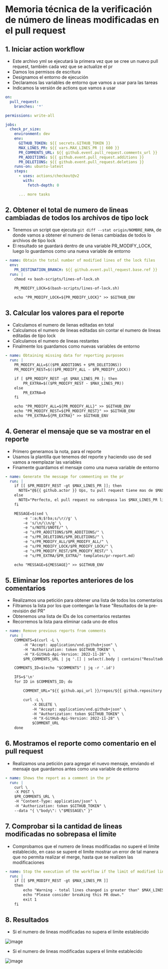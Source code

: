 ---
---

# Memoria técnica de la verificación de número de lineas modificadas en el pull request

## 1. Iniciar action workflow

- Este archivo yml se ejecutará la primera vez que se cree un nuevo pull request, también cada vez que se actualize el pr
- Damos los permisos de escritura
- Designamos el entorno de ejecución
- Declaramos las variables de entorno que vamos a usar para las tareas
- Indicamos la versión de actions que vamos a usar

```yml
on:
  pull_request:
    branches: '*'

permissions: write-all

jobs:
  check_pr_size:
    environment: dev
    env:
      GITHUB_TOKEN: ${{ secrets.GITHUB_TOKEN }}
      MAX_LINES_PR: ${{ vars.MAX_LINES_PR || 600 }}
      PR_COMMENTS_URL: ${{ github.event.pull_request.comments_url }}
      PR_ADDITIONS: ${{ github.event.pull_request.additions }}
      PR_DELETIONS: ${{ github.event.pull_request.deletions }}
    runs-on: ubuntu-latest
    steps:
      - uses: actions/checkout@v2
        with:
          fetch-depth: 0

      ... more tasks
```

## 2. Obtener el total de numero de lineas cambiadas de todos los archivos de tipo lock

- Tenemos un script que ejecuta `git diff --stat origin/NOMBRE_RAMA`, de donde vamos a obtener el numero de lienas cambiadas de todos lo archivos de tipo lock
- El resultado se guardará dentro de una variable PR_MODIFY_LOCK, luego lo guardamos como una nueva variable de entorno

```yml
- name: Obtain the total number of modified lines of the lock files
  env:
    PR_DESTINATION_BRANCH: ${{ github.event.pull_request.base.ref }}
  run: |
    chmod +x bash-scripts/lines-of-lock.sh

    PR_MODIFY_LOCK=$(bash-scripts/lines-of-lock.sh)

    echo "PR_MODIFY_LOCK=${PR_MODIFY_LOCK}" >> $GITHUB_ENV
```

## 3. Calcular los valores para el reporte

- Calculamos el numero de lienas editadas en total
- Calculamos el numero de lineas editadas sin contar el numero de lineas editadas de tipo lock
- Calculamos el numero de lineas restantes
- Finalmente los guardamos como nuevas variables de entorno

```yml
- name: Obtaining missing data for reporting purposes
  run: |
    PR_MODIFY_ALL=$(($PR_ADDITIONS + $PR_DELETIONS))
    PR_MODIFY_REST=$(($PR_MODIFY_ALL - $PR_MODIFY_LOCK))

    if [ $PR_MODIFY_REST -gt $MAX_LINES_PR ]; then
        PR_EXTRA=$(($PR_MODIFY_REST - $MAX_LINES_PR))
    else
        PR_EXTRA=0
    fi

    echo "PR_MODIFY_ALL=${PR_MODIFY_ALL}" >> $GITHUB_ENV
    echo "PR_MODIFY_REST=${PR_MODIFY_REST}" >> $GITHUB_ENV
    echo "PR_EXTRA=${PR_EXTRA}" >> $GITHUB_ENV
```

## 4. Generar el mensaje que se va mostrar en el reporte

- Primero generamos la nota, para el reporte
- Usamos la plantilla que tenemos del reporte y haciendo uso de sed vamos a reemplazar las variables
- Finamente guardamos el mensaje como una nueva variable de entorno

```yml
- name: Generate the message for commenting on the pr
  run: |
    if [[ $PR_MODIFY_REST -gt $MAX_LINES_PR ]]; then
      NOTE="@${{ github.actor }} Ups, tu pull request tiene mas de $MAX_LINES_PR lineas modificadas, tienes un total de $PR_MODIFY_REST, considera dividir este pull request."
    else
      NOTE="Perfecto, el pull request no sobrepasa las $MAX_LINES_PR lineas modificadas."
    fi

    MESSAGE=$(sed \
        -e ':a;N;$!ba;s/\r//g' \
        -e 's/\n/\\n/g' \
        -e "s/NOTE/$NOTE/" \
        -e "s/PR_ADDITIONS/$PR_ADDITIONS/" \
        -e "s/PR_DELETIONS/$PR_DELETIONS/" \
        -e "s/PR_MODIFY_ALL/$PR_MODIFY_ALL/" \
        -e "s/PR_MODIFY_LOCK/$PR_MODIFY_LOCK/" \
        -e "s/PR_MODIFY_REST/$PR_MODIFY_REST/" \
        -e "s/PR_EXTRA/$PR_EXTRA/" templates/pr-report.md)

    echo "MESSAGE=${MESSAGE}" >> $GITHUB_ENV
```

## 5. Eliminar los reportes anteriores de los comentarios

- Realizamos una petición para obtener una lista de todos los comentarios
- Filtramos la lista por los que contengan la frase "Resultados de la pre-revisión del PR"
- Obtenemos una lista de IDs de los comentarios restantes
- Recorremos la lista para eliminar cada uno de ellos

```yml
- name: Remove previous reports from comments
  run: |
    COMMENTS=$(curl -L \
        -H "Accept: application/vnd.github+json" \
        -H "Authorization: token $GITHUB_TOKEN" \
        -H "X-GitHub-Api-Version: 2022-11-28" \
        $PR_COMMENTS_URL | jq '.[] | select(.body | contains("Resultados de la pre-revisión del PR"))')

    COMMENTS_ID=$(echo "$COMMENTS" | jq -r '.id')

    IFS=$'\n'
    for ID in $COMMENTS_ID; do

        COMMENT_URL="${{ github.api_url }}/repos/${{ github.repository }}/issues/comments/$ID"

        curl -L \
            -X DELETE \
            -H "Accept: application/vnd.github+json" \
            -H "Authorization: token $GITHUB_TOKEN" \
            -H "X-GitHub-Api-Version: 2022-11-28" \
            $COMMENT_URL
    done
```

## 6. Mostramos el reporte como comentario en el pull request

- Realizamos una petición para agregar el nuevo mensaje, enviando el mensaje que guardamos antes como una variable de entorno

```yml
- name: Shows the report as a comment in the pr
  run: |
    curl \
    -X POST \
    $PR_COMMENTS_URL \
    -H "Content-Type: application/json" \
    -H "Authorization: token $GITHUB_TOKEN" \
    --data "{ \"body\": \"$MESSAGE\" }"
```

## 7. Comprobar si la cantidad de lineas modificadas no sobrepasa el limite

- Comprobamos que el numero de lineas modificadas no superé el limite establecido, en caso se superé el limite mostrar un error de tal manera que no permita realizar el merge, hasta que se realizen las modificaciones

```yml
- name: Stop the execution of the workflow if the limit of modified lines is exceeded.
  run: |
    if [[ $PR_MODIFY_REST -gt $MAX_LINES_PR ]]
    then
        echo "Warning - total lines changed is greater than" $MAX_LINES_PR.
        echo "Please consider breaking this PR down."
        exit 1
    fi
```

## 8. Resultados

- Si el numero de lineas modificadas no supera el limite establecido

![image](./img/pr-report-ok.png)

- Si el numero de lineas modificadas supera el limite establecido

![image](./img/pr-report-error.png)
